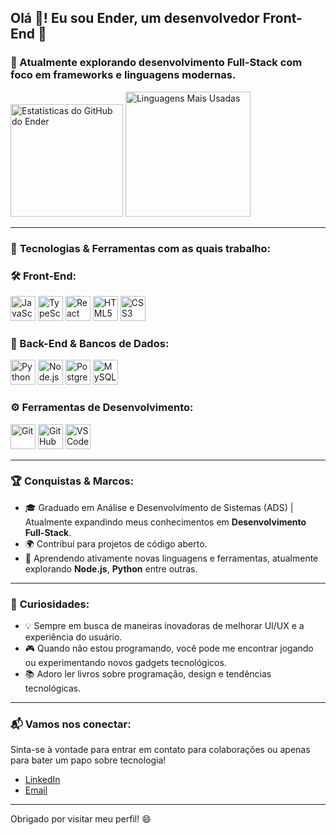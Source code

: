 <h2 align="left">Olá 👋! Eu sou Ender, um desenvolvedor Front-End 🚀</h2>

### 🌱 Atualmente explorando desenvolvimento Full-Stack com foco em frameworks e linguagens modernas.

<div align="left">
  <img src="https://github-readme-stats.vercel.app/api?username=EnderJGV&show_icons=true&include_all_commits=true&count_private=true&theme=dracula&locale=pt-br&hide_border=true" height="180" alt="Estatísticas do GitHub do Ender" />
  <img src="https://github-readme-stats.vercel.app/api/top-langs?username=EnderJGV&layout=compact&langs_count=6&theme=dracula&hide_border=true" height="200" alt="Linguagens Mais Usadas" />
</div>

---

### 🚀 **Tecnologias** & **Ferramentas** com as quais trabalho:

<div align="left">
  <h3>🛠️ Front-End:</h3>
  <img src="https://cdn.jsdelivr.net/gh/devicons/devicon/icons/javascript/javascript-original.svg" height="40" alt="JavaScript" />
  <img src="https://cdn.jsdelivr.net/gh/devicons/devicon/icons/typescript/typescript-original.svg" height="40" alt="TypeScript" />
  <img src="https://cdn.jsdelivr.net/gh/devicons/devicon/icons/react/react-original.svg" height="40" alt="React" />
  <img src="https://cdn.jsdelivr.net/gh/devicons/devicon/icons/html5/html5-original.svg" height="40" alt="HTML5" />
  <img src="https://cdn.jsdelivr.net/gh/devicons/devicon/icons/css3/css3-original.svg" height="40" alt="CSS3" />
</div>

<div align="left">
  <h3>🔧 Back-End & Bancos de Dados:</h3>
  <img src="https://cdn.jsdelivr.net/gh/devicons/devicon/icons/python/python-original.svg" height="40" alt="Python" />
  <img src="https://cdn.jsdelivr.net/gh/devicons/devicon/icons/nodejs/nodejs-original.svg" height="40" alt="Node.js" />
  <img src="https://cdn.jsdelivr.net/gh/devicons/devicon/icons/postgresql/postgresql-original.svg" height="40" alt="PostgreSQL" />
  <img src="https://cdn.jsdelivr.net/gh/devicons/devicon/icons/mysql/mysql-original.svg" height="40" alt="MySQL" />
</div>

<div align="left">
  <h3>⚙️ Ferramentas de Desenvolvimento:</h3>
  <img src="https://cdn.jsdelivr.net/gh/devicons/devicon/icons/git/git-original.svg" height="40" alt="Git" />
  <img src="https://cdn.jsdelivr.net/gh/devicons/devicon/icons/github/github-original.svg" height="40" alt="GitHub" />
  <img src="https://cdn.jsdelivr.net/gh/devicons/devicon/icons/vscode/vscode-original.svg" height="40" alt="VS Code" />
</div>

---

### 🏆 **Conquistas & Marcos:**

- 🎓 Graduado em Análise e Desenvolvimento de Sistemas (ADS) | Atualmente expandindo meus conhecimentos em **Desenvolvimento Full-Stack**.
- 🌍 Contribuí para projetos de código aberto.
- 🌱 Aprendendo ativamente novas linguagens e ferramentas, atualmente explorando **Node.js**, **Python** entre outras.
  
---

### 🌟 **Curiosidades:**

- 💡 Sempre em busca de maneiras inovadoras de melhorar UI/UX e a experiência do usuário.
- 🎮 Quando não estou programando, você pode me encontrar jogando ou experimentando novos gadgets tecnológicos.
- 📚 Adoro ler livros sobre programação, design e tendências tecnológicas.

---

### 📬 Vamos nos conectar:

Sinta-se à vontade para entrar em contato para colaborações ou apenas para bater um papo sobre tecnologia!  
- [LinkedIn](www.linkedin.com/in/ender-josue)
- [Email](mailto:ender.guaina@gmail.com)

---

Obrigado por visitar meu perfil! 😄
